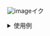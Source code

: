 ![image](https://github.com/user-attachments/assets/86e1c9fe-8296-4613-bdb7-1a07fead4221)イク

<details>
    <summary>使用例</summary>
![使用例](https://github.com/user-attachments/assets/058040d2-73ab-4827-81f2-0c402dcfb736)
</details>
